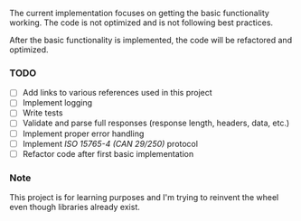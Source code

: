 The current implementation focuses on getting the basic functionality working. The code is not optimized and is not
following best practices. 

After the basic functionality is implemented, the code will be refactored and optimized.

### TODO
- [ ] Add links to various references used in this project
- [ ] Implement logging
- [ ] Write tests
- [ ] Validate and parse full responses (response length, headers, data, etc.)
- [ ] Implement proper error handling
- [ ] Implement *ISO 15765-4 (CAN 29/250)* protocol
- [ ] Refactor code after first basic implementation

### Note
This project is for learning purposes and I'm trying to reinvent the wheel even though libraries already exist.
